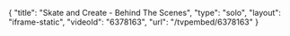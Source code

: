 {
    "title": "Skate and Create - Behind The Scenes",
    "type": "solo",
    "layout": "iframe-static",
    "videoId": "6378163",
    "url": "\/tvpembed\/6378163"
}